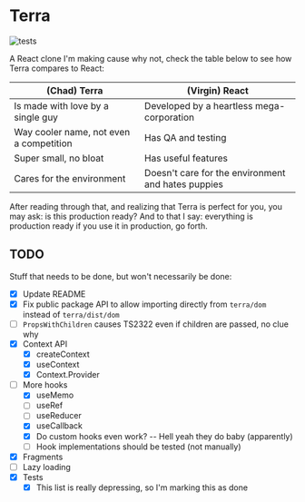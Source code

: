 # Terra

![tests](https://github.com/alevann/terra/actions/workflows/tests.yml/badge.svg?event=push)

A React clone I'm making cause why not, check the table below to see how Terra compares to React:

| (Chad) Terra                            | (Virgin) React                                     |
|-----------------------------------------|----------------------------------------------------|
| Is made with love by a single guy       | Developed by a heartless mega-corporation          |
| Way cooler name, not even a competition | Has QA and testing                                 |
| Super small, no bloat                   | Has useful features                                |
| Cares for the environment               | Doesn't care for the environment and hates puppies |

After reading through that, and realizing that Terra is perfect for you, you may ask: is this production ready?
And to that I say: everything is production ready if you use it in production, go forth.

## TODO

Stuff that needs to be done, but won't necessarily be done:

* [x] Update README
* [x] Fix public package API to allow importing directly from `terra/dom` instead of `terra/dist/dom`
* [ ] `PropsWithChildren` causes TS2322 even if children are passed, no clue why
* [x] Context API
  * [x] createContext
  * [x] useContext
  * [x] Context.Provider
* [ ] More hooks
  * [x] useMemo
  * [ ] useRef
  * [ ] useReducer
  * [x] useCallback
  * [x] Do custom hooks even work? -- Hell yeah they do baby (apparently)
  * [ ] Hook implementations should be tested (not manually)
* [x] Fragments
* [ ] Lazy loading
* [x] Tests
  * [x] This list is really depressing, so I'm marking this as done 
